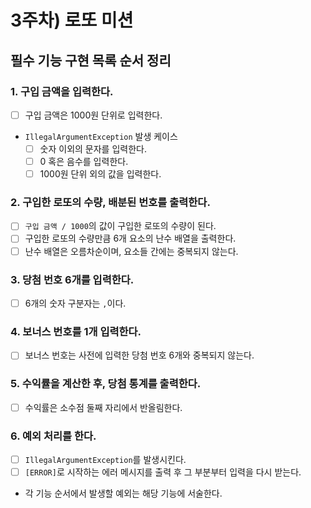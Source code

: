 # 3주차) 로또 미션

## 필수 기능 구현 목록 순서 정리

### 1. 구입 금액을 입력한다.
- [ ] 구입 금액은 1000원 단위로 입력한다.
- ``IllegalArgumentException`` 발생 케이스
  - [ ] 숫자 이외의 문자를 입력한다.
  - [ ] 0 혹은 음수를 입력한다.
  - [ ] 1000원 단위 외의 값을 입력한다.

### 2. 구입한 로또의 수량, 배분된 번호를 출력한다.
- [ ] ``구입 금액 / 1000``의 값이 구입한 로또의 수량이 된다.
- [ ] 구입한 로또의 수량만큼 6개 요소의 난수 배열을 출력한다.
- [ ] 난수 배열은 오름차순이며, 요소들 간에는 중복되지 않는다.

### 3. 당첨 번호 6개를 입력한다.
- [ ] 6개의 숫자 구분자는 ``,``이다.

### 4. 보너스 번호를 1개 입력한다.
- [ ] 보너스 번호는 사전에 입력한 당첨 번호 6개와 중복되지 않는다.

### 5. 수익률을 계산한 후, 당첨 통계를 출력한다.
- [ ] 수익률은 소수점 둘째 자리에서 반올림한다.

### 6. 예외 처리를 한다.
- [ ] ``IllegalArgumentException``를 발생시킨다.
- [ ] ``[ERROR]``로 시작하는 에러 메시지를 출력 후 그 부분부터 입력을 다시 받는다.
- 각 기능 순서에서 발생할 예외는 해당 기능에 서술한다.